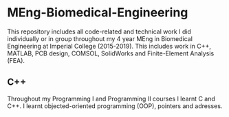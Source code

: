 # MEng-Biomedical-Engineering

This repository includes all code-related and technical work I did individually or in group throughout my 4 year MEng in Biomedical Engineering at Imperial College (2015-2019). This includes work in C++, MATLAB, PCB design, COMSOL, SolidWorks and Finite-Element Analysis (FEA).

## C++
Throughout my Programming I and Programming II courses I learnt C and C++. I learnt objected-oriented programming (OOP), pointers and adresses.
